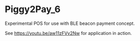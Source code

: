 # Piggy2Pay_6
Experimental POS for use with BLE beacon payment concept.

See https://youtu.be/aw11zFVv2Nw for application in action. 
